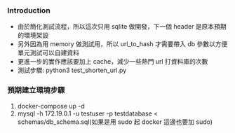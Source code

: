 ### Introduction

* 由於簡化測試流程，所以這次只用 sqlite 做開發，下一個 header 是原本預期的環境架設
* 另外因為用 memory 做測試用，所以 url_to_hash 才需要帶入 db 參數以方便單元測試可以自建資料
* 更進一步的實作應該要加上 cache，減少一些熱門 url 打資料庫的次數
* 測試步驟: python3 test_shorten_url.py

### 預期建立環境步驟

1. docker-compose up -d
2. mysql -h 172.19.0.1 -u testuser -p testdatabase < schemas/db_schema.sql(如果是用 sudo 起 docker 這邊也要加 sudo)
